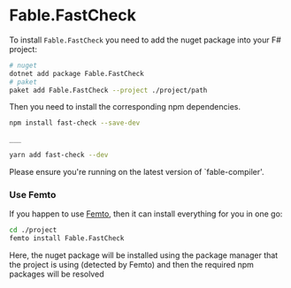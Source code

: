 # Fable.FastCheck

To install `Fable.FastCheck` you need to add the 
nuget package into your F# project:

```bash
# nuget
dotnet add package Fable.FastCheck
# paket
paket add Fable.FastCheck --project ./project/path
```
Then you need to install the corresponding npm dependencies.
```bash
npm install fast-check --save-dev

___

yarn add fast-check --dev
```

Please ensure you're running on the latest version of `fable-compiler'.

### Use Femto

If you happen to use [Femto], then it can 
install everything for you in one go:

```bash
cd ./project
femto install Fable.FastCheck
```
Here, the nuget package will be installed 
using the package manager that the project 
is using (detected by Femto) and then the 
required npm packages will be resolved

[Femto]: https://github.com/Zaid-Ajaj/Femto

